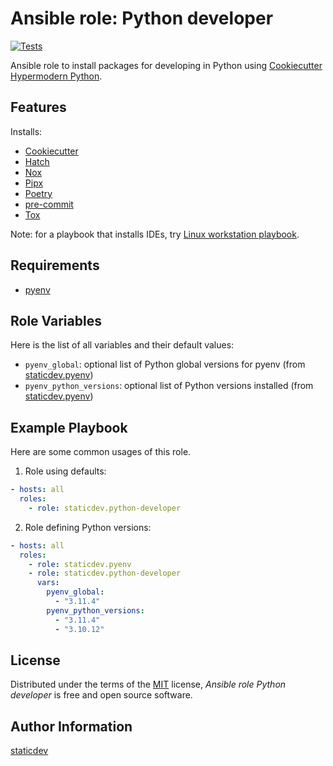 # Ansible role: Python developer

[![Tests](https://github.com/staticdev/ansible-role-python-developer/workflows/Tests/badge.svg)][tests]

[tests]: https://github.com/staticdev/ansible-role-python-developer/actions?workflow=Tests

Ansible role to install packages for developing in Python using [Cookiecutter Hypermodern Python].

## Features

Installs:

- [Cookiecutter]
- [Hatch]
- [Nox]
- [Pipx]
- [Poetry]
- [pre-commit]
- [Tox]

Note: for a playbook that installs IDEs, try [Linux workstation playbook].

## Requirements

- [pyenv]

## Role Variables

Here is the list of all variables and their default values:

- `pyenv_global`: optional list of Python global versions for pyenv (from [staticdev.pyenv])
- `pyenv_python_versions`: optional list of Python versions installed (from [staticdev.pyenv])

## Example Playbook

Here are some common usages of this role.

1. Role using defaults:

```yaml
- hosts: all
  roles:
    - role: staticdev.python-developer
```

2. Role defining Python versions:

```yaml
- hosts: all
  roles:
    - role: staticdev.pyenv
    - role: staticdev.python-developer
      vars:
        pyenv_global:
          - "3.11.4"
        pyenv_python_versions:
          - "3.11.4"
          - "3.10.12"
```

## License

Distributed under the terms of the [MIT] license,
_Ansible role Python developer_ is free and open source software.

## Author Information

[staticdev]

[cookiecutter]: https://github.com/audreyr/cookiecutter
[cookiecutter hypermodern python]: https://github.com/cjolowicz/cookiecutter-hypermodern-python
[hatch]: https://hatch.pypa.io
[linux workstation playbook]: https://github.com/staticdev/linux-workstation-playbook
[mit]: https://opensource.org/licenses/MIT
[nox]: https://nox.thea.codes/
[pipx]: https://pypa.github.io/pipx/
[poetry]: https://python-poetry.org/
[pre-commit]: https://pre-commit.com/
[pyenv]: https://github.com/pyenv/pyenv
[staticdev]: https://github.com/staticdev
[staticdev.pyenv]: https://galaxy.ansible.com/staticdev/pyenv
[tox]: https://tox.wiki/en/latest/
